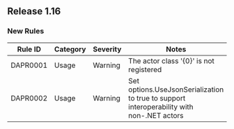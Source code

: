 ﻿## Release 1.16

### New Rules

Rule ID | Category | Severity | Notes
--------|----------|----------|--------------------
DAPR0001| Usage    | Warning  | The actor class '{0}' is not registered
DAPR0002| Usage    | Warning  | Set options.UseJsonSerialization to true to support interoperability with non-.NET actors